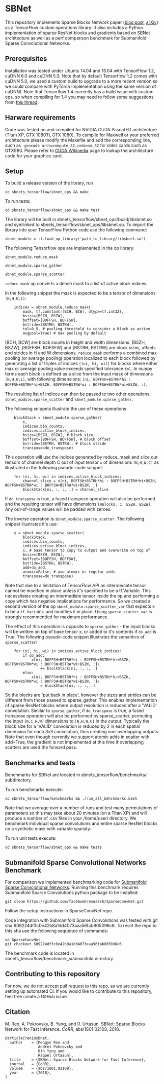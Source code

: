 # SBNet

This repository implements Sparse Blocks Network paper ([blog post](https://eng.uber.com/sbnet), 
[arXiv](https://arxiv.org/abs/1801.02108)) as a TensorFlow custom operations library.
It also includes a Python implementation of sparse ResNet blocks and gradients based on SBNet 
architecture as well as a perf comparison benchmark for Submanifold Sparse Convolutional Networks.

## Prerequisites

Installation was tested under Ubuntu 14.04 and 16.04 with TensorFlow 1.2, cuDNN 6.0 and cuDNN 5.0. Note that by default Tensorflow 1.2 comes with cuDNN 5.0, we used a custom build to upgrade to a more recent version so we could compare with PyTorch implementation using the same version of cuDNN).
Note that Tensorflow 1.4 currently has a build issue with custom ops, so when compiling for 1.4 you may need to follow some suggestions from [this thread](https://github.com/tensorflow/tensorflow/issues/12860).

## Harware requirements

Code was tested on and compiled for NVIDIA CUDA Pascal 6.1 architecture (Titan XP, GTX 1080Ti, GTX 1080).
To compile for Maxwell or your preferred architecture please modify the Makefile and add the corresponding line, such as `-gencode arch=compute_52,code=sm_52` for older cards such as GTX980.
Please refer to [CUDA Wikipedia](https://en.wikipedia.org/wiki/CUDA) page to lookup the architecture code for your graphics card.


## Setup

To build a release version of the library, run

`cd sbnets_tensorflow/sbnet_ops && make`

To run tests:

`cd sbnets_tensorflow/sbnet_ops && make test`

The library will be built in sbnets_tensorflow/sbnet_ops/build/libsbnet.so and symlinked to sbnets_tensorflow/sbnet_ops/libsbnet.so.
To import the library into your TensorFlow Python code use the following command:

```
sbnet_module = tf.load_op_library('path_to_library/libsbnet.so')
```

The following Tensorflow ops are implemented in the op library:

```sbnet_module.reduce_mask```

```sbnet_module.sparse_gather```

```sbnet_module.sparse_scatter```


`reduce_mask` op converts a dense mask to a list of active block indices.

In the following snippet the mask is expected to be a tensor of dimensions `[N,H,W,1]`:

```
    indices = sbnet_module.reduce_mask(
        mask, tf.constant([BCH, BCW], dtype=tf.int32),
        bsize=[BSZH, BSZW],
        boffset=[BOFFSH, BOFFSW],
        bstride=[BSTRH, BSTRW],
        tol=0.5, # pooling threshold to consider a block as active
        avgpool=True) # max pooling by default
```

[BCH, BCW] are block counts in height and width dimensions.
[BSZH, BSZW], [BOFFSH, BOFSFW] and [BSTRH, BSTRW] are block sizes, offsets and strides in H and W dimensions.
`reduce_mask` performs a combined max pooling (or average pooling) operation localized to each block followed by generating
a list of triples of indices `[(ni, hi, wi)]` for blocks where either max or average pooling value exceeds specified tolerance `tol`.
In numpy terms each block is defined as a slice from the input mask of dimensions `[N,H,W,1]`, with following dimensions:
`[ni, BOFFSH+BSTRH*hi : BOFFSH+BSTRH*hi+BSZH, BOFFSW+BSTRW*wi : BOFFSW+BSTRW*wi+BSZW, :]`.

The resulting list of indices can then be passed to two other operations: `sbnet_module.sparse_scatter` and `sbnet_module.sparse_gather`.

The following snippets illustrate the use of these operations:
```
    blockStack = sbnet_module.sparse_gather(
        x,
        indices.bin_counts,
        indices.active_block_indices,
        bsize=[BSZH, BSZW], # block size
        boffset=[BOFFSH, BOFFSW], # block offset
        bstride=[BSTRH, BSTRW], # block stride
        transpose=do_transpose)
```

This operation will use the indices generated by reduce_mask and slice out tensors of channel depth C out of input tensor `x` of dimensions `[N,H,W,C]` as illustrated in the following pseudo-code snippet:

```
    for (ni, hi, wi) in indices.active_block_indices:
        channel_slice = x[ni, BOFFSH+BSTRH*hi : BOFFSH+BSTRH*hi+BSZH, BOFFSW+BSTRW*wi : BOFFSW+BSTRW*wi+BSZW, :]
        blockStack[ni, :, :, :] = channel_slice
```

If `do_transpose` is true, a fused transpose operation will also be performed and the resulting tensor will have dimensions `[nBlocks, C, BSZH, BSZW]`.
Any out-of-range values will be padded with zeroes.

The inverse operation is `sbnet_module.sparse_scatter`. The following snippet illustrates it's use:

```
    y = sbnet_module.sparse_scatter(
        blockStack,
        indices.bin_counts,
        indices.active_block_indices,
        x, # base tensor to copy to output and overwrite on top of
        bsize=[BSZH, BSZW],
        boffset=[BOFFSH, BOFFSW],
        bstride=[BSTRH, BSTRW],
        add=do_add,
        atomic=False, # use atomic or regular adds
        transpose=do_transpose)
```

Note that due to a limitation of TensorFlow API an intermediate tensor cannot be modified in place unless it's specified to be a tf.Variable.
This necessitates creating an intermediate tensor inside the op and performing a copy which has negative implications for performance.
So we created a second version of the op `sbnet_module.sparse_scatter_var` that expects x to be a `tf.Variable` and modifies it in place.
Using `sparse_scatter_var` is strongly recommended for maximum performance.

The effect of this operation is opposite to `sparse_gather` - the input blocks will be written on top of base tensor x, or added to it's contents if `do_add` is True.
The following pseudo-code snippet illustrates the semantics of `sparse_scatter`:

```
    for (ni, hi, wi) in indices.active_block_indices:
        if do_add:
            x[ni, BOFFSH+BSTRH*hi : BOFFSH+BSTRH*hi+BSZH, BOFFSW+BSTRW*wi : BOFFSW+BSTRW*wi+BSZW, :]\
                += blockStack[ni, :, :, :]
        else:
            x[ni, BOFFSH+BSTRH*hi : BOFFSH+BSTRH*hi+BSZH, BOFFSW+BSTRW*wi : BOFFSW+BSTRW*wi+BSZW, :]\
                = blockStack[ni, :, :, :]
```

So the blocks are 'put back in place', however the sizes and strides can be different from those passed to sparse_gather. This enables implementation of sparse ResNet blocks where output resolution is reduced
after a 'VALID' convolution. Similar to `sparse_gather`, if `do_transpose` is true, a fused transpose operation will also be performed by sparse_scatter, permuting the input `[N,C,H,W]` dimensions to `[N,H,W,C]` in the output.
Typically the block size for a 'VALID' convolution is reduced by 2 in each spatial dimension for each 3x3 convolution, thus creating non-overlapping outputs.
Note that even though currently we support atomic adds in scatter with add=True, the gradient is not implemented at this time if overlapping scatters are used the forward pass. 

## Benchmarks and tests

Benchmarks for SBNet are located in sbnets_tensorflow/benchmarks/ subdirectory.

To run benchmarks execute:

```
cd sbnets_tensorflow/benchmarks && ./run_all_behchmarks.bash
```

Note that we average over a number of runs and test many permutations of parameters so this may take about 20 minutes (on a Titan XP) and will produce a number of .csv files in your /home/user/ directory.
We benchmark individual sparse convolutions and entire sparse ResNet blocks on a synthetic mask with variable sparsity.

To run unit tests execute:
```
cd sbnets_tensorflow/sbnet_ops && make tests
```


## Submanifold Sparse Convolutional Networks Benchmark

For comparison we implemented benchmarking code for [Submanifold Sparse Convolutional Networks](https://github.com/facebookresearch/SparseConvNet).
Running this benchmark requires Submanifold Sparse Convolutions python package to be installed:
``` 
git clone https://github.com/facebookresearch/SparseConvNet.git 
```
Follow the setup instructions in SparseConvNet repo.

Code integration with Submanifold Sparse Convolutions was tested with git sha 609224df3c0e42b8a1dd4073aaa56fab805096c6. To reset the repo to this sha use the following sequence of commands:
```
cd SparseConvNet
git checkout 609224df3c0e42b8a1dd4073aaa56fab805096c6
```

The benchmark code is located in sbnets_tensorflow/benchmark_submanifold directory.


## Contributing to this repository

For now, we do not accept pull request to this repo, as we are currently setting up automated CI.
If you would like to contribute to this repository, feel free create a GitHub issue.

## Citation

M. Ren, A. Pokrovsky, B. Yang, and R. Urtasun. SBNet: Sparse Blocks Network for Fast Inference. 
*CoRR*, abs/1801.02108, 2018.

```
@article{ren18sbnet,
  author    = {Mengye Ren and 
               Andrei Pokrovsky and
               Bin Yang and
               Raquel Urtasun},
  title     = {SBNet: Sparse Blocks Network for Fast Inference},
  journal   = {CoRR},
  volume    = {abs/1801.02108},
  year      = {2018},
}
```